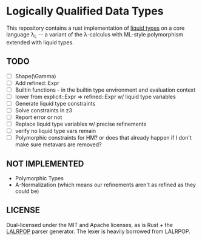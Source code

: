Logically Qualified Data Types
==============================

This repository contains a rust implementation of [liquid
types](http://goto.ucsd.edu/~rjhala/liquid/liquid_types.pdf) on a core
language λ<sub>L</sub> -- a variant of the λ-calculus with ML-style
polymorphism extended with liquid types.

TODO
----

- [ ] Shape(\Gamma)
- [ ] Add refined::Expr
- [ ] Builtin functions - in the builtin type environment and evaluation context
- [ ] lower from explicit::Expr => refined::Expr w/ liquid type variables
- [ ] Generate liquid type constraints
- [ ] Solve constraints in z3
- [ ] Report error or not
- [ ] Replace liquid type variables w/ precise refinements
- [ ] verify no liquid type vars remain
- [ ] Polymorphic constraints for HM?  or does that already happen if I don't make sure metavars are removed?

NOT IMPLEMENTED
---------------

- Polymorphic Types
- A-Normalization (which means our refinements aren't as refined as they could be)


LICENSE
-------

Dual-licensed under the MIT and Apache licenses, as is Rust + the
[LALRPOP](https://github.com/nikomatsakis/lalrpop) parser generator.
The lexer is heavily borrowed from LALRPOP.
